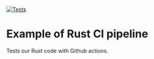 [![Tests](https://github.com/KenAnuforo/github-actions-rust-example/actions/workflows/tests.yml/badge.svg)](https://github.com/KenAnuforo/github-actions-rust-example/actions/workflows/tests.yml)

# Example of Rust CI pipeline

Tests our Rust code with Github actions.
